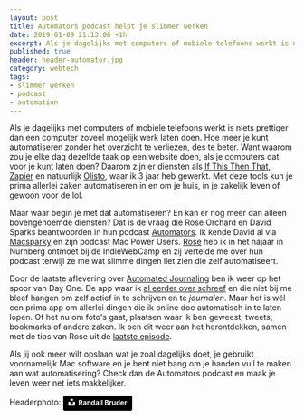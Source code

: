 ```yaml
---
layout: post
title: Automators podcast helpt je slimmer werken
date: 2019-01-09 21:13:06 +1h
excerpt: Als je dagelijks met computers of mobiele telefoons werkt is niets prettiger dan een computer zoveel mogelijk werk laten doen. Hoe meer je kunt automatiseren zonder het overzicht te verliezen, des te beter. 
published: true
header: header-automator.jpg
category: webtech
tags: 
- slimmer werken
- podcast
- automation
---
```

Als je dagelijks met computers of mobiele telefoons werkt is niets prettiger dan een computer zoveel mogelijk werk laten doen. Hoe meer je kunt automatiseren zonder het overzicht te verliezen, des te beter. Want waarom zou je elke dag dezelfde taak op een website doen, als je computers dat voor je kunt laten doen? Daarom zijn er diensten als [If This Then That](https://ifttt.com), [Zapier](https://zapier.com) en natuurlijk [Olisto](https://olisto.com), waar ik 3 jaar heb gewerkt. Met deze tools kun je prima allerlei zaken automatiseren in en om je huis, in je zakelijk leven of gewoon voor de lol. 

Maar waar begin je met dat automatiseren? En kan er nog meer dan alleen bovengenoemde diensten? Dat is de vraag die Rose Orchard en David Sparks beantwoorden in hun podcast [Automators](https://www.relay.fm/automators/). Ik kende David al via [Macsparky](https://www.macsparky.com/) en zijn podcast Mac Power Users. [Rose](https://rosemaryorchard.com/) heb ik in het najaar in Nurnberg ontmoet bij de IndieWebCamp en zij vertelde me over hun podcast terwijl ze me wat slimme dingen liet zien die zelf automatiseert.

Door de laatste aflevering over [Automated Journaling](https://www.relay.fm/automators/14) ben ik weer op het spoor van Day One. De app waar ik [al eerder over schreef](/Voornemens/) en die niet bij me bleef hangen om zelf actief in te schrijven en te _journalen_. Maar het is wél een prima app om allerlei dingen die ik online doe automatisch in te laten lopen. Of het nu om foto's gaat, plaatsen waar ik ben geweest, tweets, bookmarks of andere zaken. Ik ben dit weer aan het herontdekken, samen met de tips van Rose uit de [laatste episode](https://www.relay.fm/automators/14). 

Als jij ook meer wilt opslaan wat je zoal dagelijks doet, je gebruikt voornamelijk Mac software en je bent niet bang om je handen vuil te maken aan wat automatisering? Check dan de Automators podcast en maak je leven weer net iets makkelijker.

Headerphoto: <a style="background-color:black;color:white;text-decoration:none;padding:4px 6px;font-family:-apple-system, BlinkMacSystemFont, &quot;San Francisco&quot;, &quot;Helvetica Neue&quot;, Helvetica, Ubuntu, Roboto, Noto, &quot;Segoe UI&quot;, Arial, sans-serif;font-size:12px;font-weight:bold;line-height:1.2;display:inline-block;border-radius:3px" href="https://unsplash.com/@randallbruder?utm_medium=referral&amp;utm_campaign=photographer-credit&amp;utm_content=creditBadge" target="_blank" rel="noopener noreferrer" title="Download free do whatever you want high-resolution photos from Randall Bruder"><span style="display:inline-block;padding:2px 3px"><svg xmlns="http://www.w3.org/2000/svg" style="height:12px;width:auto;position:relative;vertical-align:middle;top:-2px;fill:white" viewBox="0 0 32 32"><title>unsplash-logo</title><path d="M10 9V0h12v9H10zm12 5h10v18H0V14h10v9h12v-9z"></path></svg></span><span style="display:inline-block;padding:2px 3px">Randall Bruder</span></a>
